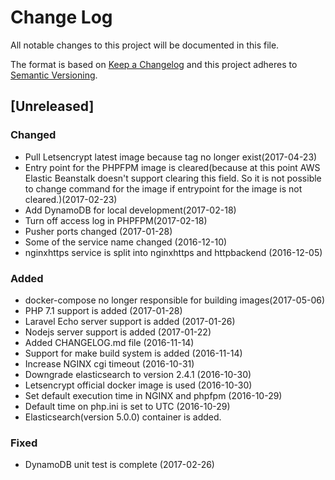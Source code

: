 # Change Log
All notable changes to this project will be documented in this file.

The format is based on [Keep a Changelog](http://keepachangelog.com/)
and this project adheres to [Semantic Versioning](http://semver.org/).

## [Unreleased]

### Changed
- Pull Letsencrypt latest image because tag no longer exist(2017-04-23)
- Entry point for the PHPFPM image is cleared(because at this point AWS Elastic Beanstalk doesn't support clearing this field. So it is not possible to change command for the image if entrypoint for the image is not cleared.)(2017-02-23)
- Add DynamoDB for local development(2017-02-18)
- Turn off access log in PHPFPM(2017-02-18)
- Pusher ports changed (2017-01-28)
- Some of the service name changed (2016-12-10)
- nginxhttps service is split into nginxhttps and httpbackend (2016-12-05)

### Added
- docker-compose no longer responsible for building images(2017-05-06)
- PHP 7.1 support is added (2017-01-28)
- Laravel Echo server support is added (2017-01-26)
- Nodejs server support is added (2017-01-22)
- Added CHANGELOG.md file (2016-11-14)
- Support for make build system is added (2016-11-14)
- Increase NGINX cgi timeout (2016-10-31)
- Downgrade elasticsearch to version 2.4.1 (2016-10-30)
- Letsencrypt official docker image is used (2016-10-30)
- Set default execution time in NGINX and phpfpm (2016-10-29)
- Default time on php.ini is set to UTC (2016-10-29)
- Elasticsearch(version 5.0.0) container is added.

### Fixed
- DynamoDB unit test is complete (2017-02-26)
